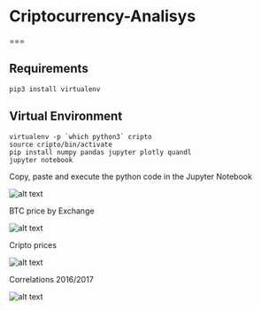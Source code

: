 # Criptocurrency-Analisys
===

Requirements
---
```
pip3 install virtualenv
```
Virtual Environment
---
```
virtualenv -p `which python3` cripto
source cripto/bin/activate
pip install numpy pandas jupyter plotly quandl
jupyter notebook
```
Copy, paste and execute the python code in the Jupyter Notebook

![alt text](https://user-images.githubusercontent.com/15635380/34075100-418dd7ba-e2b4-11e7-93f2-4c2304e8b7ea.png)

BTC price by Exchange

![alt text](https://user-images.githubusercontent.com/15635380/34078467-e893df24-e312-11e7-82c2-4dc4e0a25734.png)

Cripto prices

![alt text](https://user-images.githubusercontent.com/15635380/34078489-57f0c026-e313-11e7-918a-dd0ec1344c9f.png)

Correlations 2016/2017

![alt text](https://user-images.githubusercontent.com/15635380/34078503-96468bf8-e313-11e7-9d25-7fff27e102d0.png)
